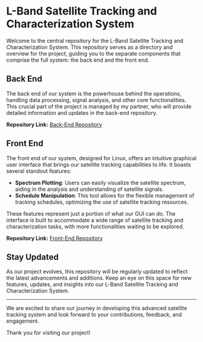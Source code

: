 # L-Band Satellite Tracking and Characterization System

Welcome to the central repository for the L-Band Satellite Tracking and Characterization System. This repository serves as a directory and overview for the project, guiding you to the separate components that comprise the full system: the back end and the front end.

## Back End
The back end of our system is the powerhouse behind the operations, handling data processing, signal analysis, and other core functionalities. This crucial part of the project is managed by my partner, who will provide detailed information and updates in the back-end repository.

**Repository Link:** [Back-End Repository](link-to-back-end-repo)

## Front End
The front end of our system, designed for Linux, offers an intuitive graphical user interface that brings our satellite tracking capabilities to life. It boasts several standout features:

- **Spectrum Plotting**: Users can easily visualize the satellite spectrum, aiding in the analysis and understanding of satellite signals.
- **Schedule Manipulation**: This tool allows for the flexible management of tracking schedules, optimizing the use of satellite tracking resources.

These features represent just a portion of what our GUI can do. The interface is built to accommodate a wide range of satellite tracking and characterization tasks, with more functionalities waiting to be explored.

**Repository Link:** [Front-End Repository](link-to-front-end-repo)

## Stay Updated
As our project evolves, this repository will be regularly updated to reflect the latest advancements and additions. Keep an eye on this space for new features, updates, and insights into our L-Band Satellite Tracking and Characterization System.

---

We are excited to share our journey in developing this advanced satellite tracking system and look forward to your contributions, feedback, and engagement.

Thank you for visiting our project!
